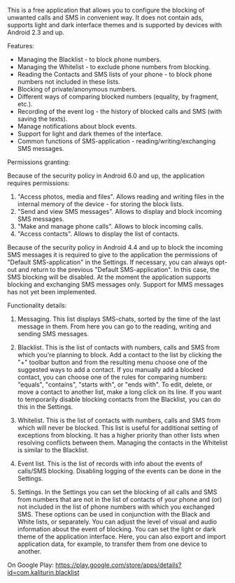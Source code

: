 This is a free application that allows you to configure the blocking of unwanted calls and SMS
in convenient way. It does not contain ads, supports light and dark interface themes and is
supported by devices with Android 2.3 and up.

Features:

- Managing the Blacklist - to block phone numbers.
- Managing the Whitelist - to exclude phone numbers from blocking.
- Reading the Contacts and SMS lists of your phone - to block phone numbers not included in these lists.
- Blocking of private/anonymous numbers.
- Different ways of comparing blocked numbers (equality, by fragment, etc.).
- Recording of the event log - the history of blocked calls and SMS (with saving the texts).
- Manage notifications about block events.
- Support for light and dark themes of the interface.
- Common functions of SMS-application - reading/writing/exchanging SMS messages.

Permissions granting:

Because of the security policy in Android 6.0 and up, the application requires permissions:
1) "Access photos, media and files". Allows reading and writing files in the internal memory of
the device - for storing the block lists.
2) "Send and view SMS messages". Allows to display and block incoming SMS messages.
3) "Make and manage phone calls". Allows to block incoming calls.
4) "Access contacts". Allows to display the list of contacts.

Because of the security policy in Android 4.4 and up to block the incoming SMS messages
it is required to give to the application the permissions of "Default SMS-application" in the Settings.
If necessary, you can always opt-out and return to the previous "Default SMS-application".
In this case, the SMS blocking will be disabled. At the moment the application supports blocking
and exchanging SMS messages only. Support for MMS messages has not yet been implemented.

Functionality details:

1) Messaging.
This list displays SMS-chats, sorted by the time of the last message in them. From here you can
go to the reading, writing and sending SMS messages.

2) Blacklist.
This is the list of contacts with numbers, calls and SMS from which you\'re planning to block.
Add a contact to the list by clicking the \"+\" toolbar button and from the resulting menu choose
one of the suggested ways to add a contact. If you manually add a blocked contact, you can choose
one of the rules for comparing numbers: \"equals\", \"contains\", \"starts with\", or \"ends with\".
To edit, delete, or move a contact to another list, make a long click on its line. If you want to
temporarily disable blocking contacts from the Blacklist, you can do this in the Settings.

3) Whitelist.
This is the list of contacts with numbers, calls and SMS from which will never be blocked. This
list is useful for additional setting of exceptions from blocking. It has a higher priority than
other lists when resolving conflicts between them. Managing the contacts in the Whitelist is
similar to the Blacklist.

4) Event list.
This is the list of records with info about the events of calls/SMS blocking. Disabling logging of
the events can be done in the Settings.

5) Settings.
In the Settings you can set the blocking of all calls and SMS from numbers that are not in the
list of contacts of your phone and (or) not included in the list of phone numbers with which you
exchanged SMS. These options can be used in conjunction with the Black and White lists, or
separately. You can adjust the level of visual and audio information about the event of blocking.
You can set the light or dark theme of the application interface. Here, you can also export and
import application data, for example, to transfer them from one device to another.

On Google Play: https://play.google.com/store/apps/details?id=com.kaliturin.blacklist